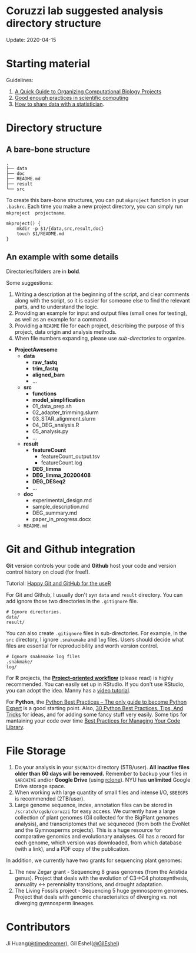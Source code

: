 
Coruzzi lab suggested analysis directory structure
======

Update: 2020-04-15


Starting material
======
Guidelines:

1. [A Quick Guide to Organizing Computational Biology Projects](https://journals.plos.org/ploscompbiol/article?id=10.1371/journal.pcbi.1000424)
2. [Good enough practices in scientific computing](https://journals.plos.org/ploscompbiol/article?id=10.1371/journal.pcbi.1005510)
3. [How to share data with a statistician](https://github.com/jtleek/datasharing/blob/master/README.md).


Directory structure
======

## A bare-bone structure 

```
.
├── data
├── doc
├── README.md
├── result
└── src
```

To create this bare-bone structures, you can put `mkproject` function in your `.bashrc`. Each time you make a new project directory, you can simply run `mkproject  projectname`.

```shell
mkproject() {
    mkdir -p $1/{data,src,result,doc}
    touch $1/README.md
}
```

## An example with some details

Directories/folders are in **bold**. 


Some suggestions:

1. Writing a description at the beginning of the script, and clear comments along with the script, so it is easier for someone else to find the relevant parts, and to understand the logic.
2. Providing an example for input and output files (small ones for testing), as well as an example for a command.
3. Providing a `README` file for each project, describing the purpose of this project, data origin and analysis methods.
4. When file numbers expanding, please use *sub-directories* to organize. 


+ **ProjectAwesome**
    + **data**
        + **raw_fastq**
        + **trim_fastq**
        + **aligned_bam**
        + ...
    + **src**
        + **functions**
        + **model_simplification**
        + 01_data_prep.sh
        + 02_adapter_trimming.slurm
        + 03_STAR_alignment.slurm
        + 04_DEG_analysis.R
        + 05_analysis.py
        + ...
    + **result**
        + **featureCount**
            + featureCount_output.tsv
            + featureCount.log
        + **DEG_limma**
        + **DEG_limma_20200408**
        + **DEG_DESeq2**
        + ...
    + **doc**
        + experimental_design.md
        + sample_description.md
        + DEG_summary.md
        + paper_in_progress.docx
    + `README.md`


Git and Github integration
======

**Git** version controls your code and **Github** host your code and version control history on cloud (for free!).

Tutorial: [Happy Git and GitHub for the useR](https://happygitwithr.com/)

For Git and Github, I usually don't syn `data` and `result` directory. You can add ignore those two directories in the `.gitignore` file.

```
# Ignore directories.
data/
result/
```

You can also create `.gitignore` files in sub-directories. For example, in the `src` directory, I ignore `.snakemake` and `log` files. Users should decide what files are essential for reproducibility and worth version control.

```
# Ignore snakemake log files
.snakmake/
log/
```

For **R** projects, the **[Project-oriented workflow](https://www.tidyverse.org/blog/2017/12/workflow-vs-script/)** (please read) is highly recommended. You can easily set up in RStudio. If you don't use RStudio, you can adopt the idea. Manny has a [video tutorial](https://www.youtube.com/watch?v=lQw6WHWAhQw). 

For **Python**, the [Python Best Practices – The only guide to become Python Expert](https://data-flair.training/blogs/python-best-practices/) is a good starting point. 
Also, [30 Python Best Practices, Tips, And Tricks](https://towardsdatascience.com/30-python-best-practices-tips-and-tricks-caefb9f8c5f5) for ideas, and for adding some fancy stuff very easily. 
Some tips for mantaining your code over time [Best Practices for Managing Your Code Library](https://pbpython.com/best-practices.html).

File Storage
=======

1. Do your analysis in your `$SCRATCH` directory (5TB/user). **All inactive files older than 60 days will be removed.** Remember to backup your files in `$ARCHIVE` and/or **Google Drive** (using [rclone](https://wikis.nyu.edu/display/NYUHPC/Transferring+files+between+the+HPC+Prince+Cluster+and+Google+Drive)). NYU has **unlimited** Google Drive storage space.
2. When working with large quantity of small files and intense I/O, `$BEEGFS` is recommended (2TB/user).
3. Large genome sequence, index, annotation files can be stored in `/scratch/cgsb/coruzzi` for easy access. 
We currently have a large collection of plant genomes (Gil collected for the BigPlant genomes analysis), and transcriptomes that we sequneced (from both the EvoNet and the Gymnosperms projects).
This is a huge resource for comparative genomics and evolutionary analyses. Gil has a record for each genome, which version was downloaded, from which database (with a link), and a PDF copy of the publication.

In addition, we currently have two grants for sequencing plant genomes:
1. The new Zegar grant - Sequencing 8 grass genomes (from the Aristida genus). Project that deals with the evolution of C3->C4 photosynthesis, annuality <-> perenniality transitions, and drought adaptation.
2. The Living Fossils project - Sequencing 5 huge gymnosperm genomes. Project that deals with genomic characterisitcs of diverging vs. not diverging gymnosperm lineages.


Contributors
=======

Ji Huang([@timedreamer](https://github.com/timedreamer)), Gil Eshel([@GilEshel](https://github.com/GilEshel))